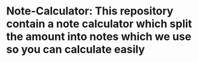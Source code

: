 # Note-Calculator: This repository contain a note calculator which split the amount into notes which we use so you can calculate easily
